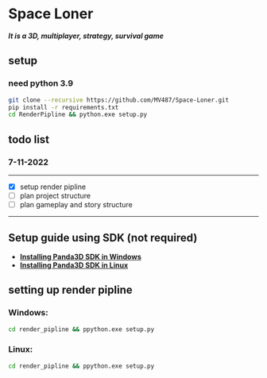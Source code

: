 #  Space Loner

***It is a 3D, multiplayer, strategy, survival game***


## setup
### need python 3.9
```bash
git clone --recursive https://github.com/MV487/Space-Loner.git
pip install -r requirements.txt
cd RenderPipline && python.exe setup.py
```


## todo list
### 7-11-2022

---
- [x] setup render pipline
- [ ] plan project structure 
- [ ] plan gameplay and story structure 
---

## Setup guide using SDK (not required)
- [**Installing Panda3D SDK in Windows**](https://docs.panda3d.org/1.10/python/introduction/installation-windows)
- [**Installing Panda3D SDK in Linux**](https://docs.panda3d.org/1.10/python/introduction/installation-linux)

## setting up render pipline 
### Windows: 
```bash
cd render_pipline && ppython.exe setup.py
```
### Linux: 
```bash
cd render_pipline && ppython.exe setup.py
```




